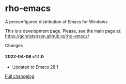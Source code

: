# rho-emacs
A preconfigured distribution of Emacs for Windows

This is a development page. Please, see the main page at: https://gchristensen.github.io/rho-emacs/

Changes

#### 2022-04-06 v1.1.0

* Updated to Emacs 28.1

[Full changelog](changelog.md)